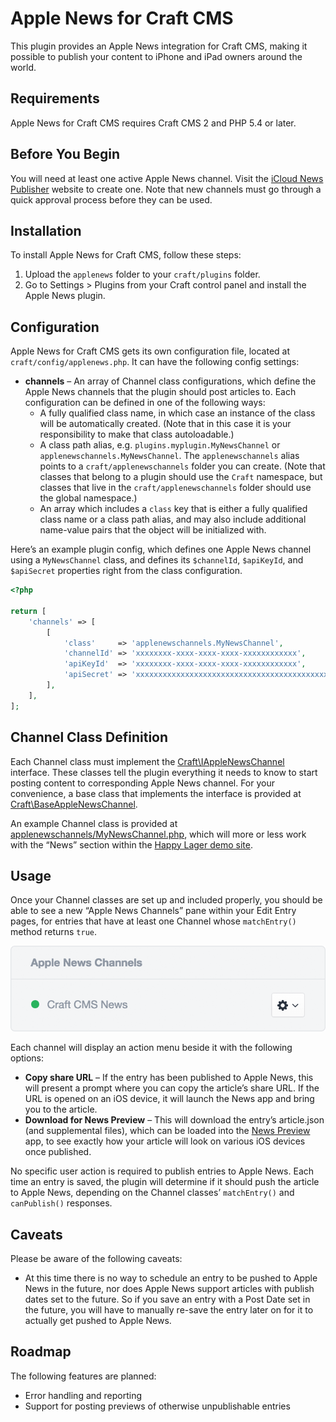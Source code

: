 # Apple News for Craft CMS

This plugin provides an Apple News integration for Craft CMS, making it possible to publish your content to iPhone and iPad owners around the world.


## Requirements

Apple News for Craft CMS requires Craft CMS 2 and PHP 5.4 or later.


## Before You Begin

You will need at least one active Apple News channel. Visit the [iCloud News Publisher](https://www.icloud.com/#newspublisher) website to create one. Note that new channels must go through a quick approval process before they can be used.


## Installation

To install Apple News for Craft CMS, follow these steps:

1.  Upload the `applenews` folder to your `craft/plugins` folder.
2.  Go to Settings > Plugins from your Craft control panel and install the Apple News plugin.


## Configuration

Apple News for Craft CMS gets its own configuration file, located at `craft/config/applenews.php`. It can have the following config settings:

- **channels** – An array of Channel class configurations, which define the Apple News channels that the plugin should post articles to. Each configuration can be defined in one of the following ways:
    - A fully qualified class name, in which case an instance of the class will be automatically created. (Note that in this case it is your responsibility to make that class autoloadable.)
    - A class path alias, e.g. `plugins.myplugin.MyNewsChannel` or `applenewschannels.MyNewsChannel`. The `applenewschannels` alias points to a `craft/applenewschannels` folder you can create. (Note that classes that belong to a plugin should use the `Craft` namespace, but classes that live in the `craft/applenewschannels` folder should use the global namespace.)
    - An array which includes a `class` key that is either a fully qualified class name or a class path alias, and may also include additional name-value pairs that the object will be initialized with.

Here’s an example plugin config, which defines one Apple News channel using a `MyNewsChannel` class, and defines its `$channelId`, `$apiKeyId`, and `$apiSecret` properties right from the class configuration.

```php
<?php

return [
    'channels' => [
        [
            'class'     => 'applenewschannels.MyNewsChannel',
            'channelId' => 'xxxxxxxx-xxxx-xxxx-xxxx-xxxxxxxxxxxx',
            'apiKeyId'  => 'xxxxxxxx-xxxx-xxxx-xxxx-xxxxxxxxxxxx',
            'apiSecret' => 'xxxxxxxxxxxxxxxxxxxxxxxxxxxxxxxxxxxxxxxxxxxx',
        ],
    ],
];

```


## Channel Class Definition

Each Channel class must implement the [Craft\IAppleNewsChannel](https://github.com/pixelandtonic/AppleNews/blob/master/applenews/IAppleNewsChannel.php) interface. These classes tell the plugin everything it needs to know to start posting content to corresponding Apple News channel. For your convenience, a base class that implements the interface is provided at [Craft\BaseAppleNewsChannel](https://github.com/pixelandtonic/AppleNews/blob/master/applenews/BaseAppleNewsChannel.php).


An example Channel class is provided at [applenewschannels/MyNewsChannel.php](https://github.com/pixelandtonic/AppleNews/blob/master/applenewschannels/MyNewsChannel.php), which will more or less work with the “News” section within the [Happy Lager demo site](https://github.com/pixelandtonic/HappyLager).


## Usage

Once your Channel classes are set up and included properly, you should be able to see a new “Apple News Channels” pane within your Edit Entry pages, for entries that have at least one Channel whose `matchEntry()` method returns `true`.

![The Apple News pane](article-pane.png)

Each channel will display an action menu beside it with the following options:

- **Copy share URL** – If the entry has been published to Apple News, this will present a prompt where you can copy the article’s share URL. If the URL is opened on an iOS device, it will launch the News app and bring you to the article.
- **Download for News Preview** – This will download the entry’s article.json (and supplemental files), which can be loaded into the [News Preview](https://developer.apple.com/news-preview/) app, to see exactly how your article will look on various iOS devices once published.

No specific user action is required to publish entries to Apple News. Each time an entry is saved, the plugin will determine if it should push the article to Apple News, depending on the Channel classes’ `matchEntry()` and `canPublish()` responses.


## Caveats

Please be aware of the following caveats:

- At this time there is no way to schedule an entry to be pushed to Apple News in the future, nor does Apple News support articles with publish dates set to the future. So if you save an entry with a Post Date set in the future, you will have to manually re-save the entry later on for it to actually get pushed to Apple News.


## Roadmap

The following features are planned:

- Error handling and reporting
- Support for posting previews of otherwise unpublishable entries
